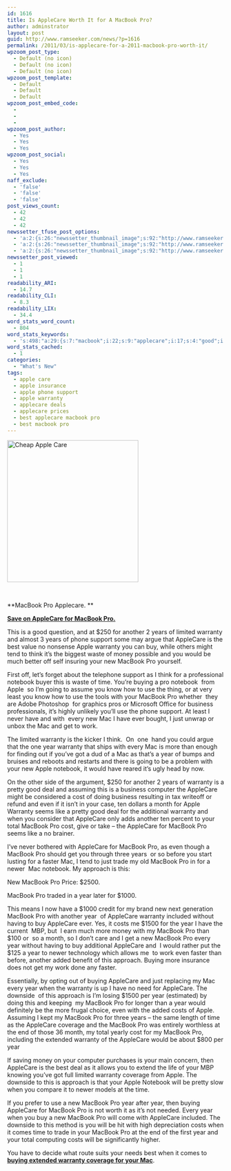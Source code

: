 ```yaml
---
id: 1616
title: Is AppleCare Worth It for A MacBook Pro?
author: adminstrator
layout: post
guid: http://www.ramseeker.com/news/?p=1616
permalink: /2011/03/is-applecare-for-a-2011-macbook-pro-worth-it/
wpzoom_post_type:
  - Default (no icon)
  - Default (no icon)
  - Default (no icon)
wpzoom_post_template:
  - Default
  - Default
  - Default
wpzoom_post_embed_code:
  - 
  - 
  - 
wpzoom_post_author:
  - Yes
  - Yes
  - Yes
wpzoom_post_social:
  - Yes
  - Yes
  - Yes
naff_exclude:
  - 'false'
  - 'false'
  - 'false'
post_views_count:
  - 42
  - 42
  - 42
newssetter_tfuse_post_options:
  - 'a:2:{s:26:"newssetter_thumbnail_image";s:92:"http://www.ramseeker.com/wp-content/uploads/2011/03/Screen-shot-2011-03-31-at-3.51.55-PM.png";s:24:"newssetter_disable_image";s:4:"true";}'
  - 'a:2:{s:26:"newssetter_thumbnail_image";s:92:"http://www.ramseeker.com/wp-content/uploads/2011/03/Screen-shot-2011-03-31-at-3.51.55-PM.png";s:24:"newssetter_disable_image";s:4:"true";}'
  - 'a:2:{s:26:"newssetter_thumbnail_image";s:92:"http://www.ramseeker.com/wp-content/uploads/2011/03/Screen-shot-2011-03-31-at-3.51.55-PM.png";s:24:"newssetter_disable_image";s:4:"true";}'
newssetter_post_viewed:
  - 1
  - 1
  - 1
readability_ARI:
  - 14.7
readability_CLI:
  - 8.3
readability_LIX:
  - 34.4
word_stats_word_count:
  - 804
word_stats_keywords:
  - 's:498:"a:29:{s:7:"macbook";i:22;s:9:"applecare";i:17;s:4:"good";i:3;s:5:"years";i:5;s:7:"limited";i:3;s:8:"warranty";i:12;s:7:"support";i:3;s:4:"best";i:3;s:5:"apple";i:7;s:5:"think";i:3;s:5:"money";i:3;s:8:"notebook";i:5;s:4:"time";i:4;s:6:"buying";i:5;s:8:"business";i:3;s:4:"just";i:3;s:4:"work";i:3;s:4:"year";i:15;s:6:"pretty";i:3;s:4:"deal";i:3;s:4:"cost";i:3;s:5:"month";i:3;s:5:"total";i:3;s:6:"faster";i:3;s:5:"newer";i:3;s:8:"approach";i:4;s:5:"costs";i:4;s:8:"downside";i:3;s:8:"coverage";i:3;}";'
word_stats_cached:
  - 1
categories:
  - "What's New"
tags:
  - apple care
  - apple insurance
  - apple phone support
  - apple warranty
  - applecare deals
  - applecare prices
  - best applecare macbook pro
  - best macbook pro
---
```

[<img class="alignnone size-full wp-image-1621" title="Best Deal on AppleCare" alt="Cheap Apple Care " src="http://www.ramseeker.com/wp-content/uploads/2011/03/Screen-shot-2011-03-31-at-3.51.55-PM.png" width="304" height="329" />][1]

&nbsp;

**MacBook Pro Applecare. **

**[Save on AppleCare for MacBook Pro. ][2]**

This is a good question, and at $250 for another 2 years of limited warranty and almost 3 years of phone support some may argue that AppleCare is the best value no nonsense Apple warranty you can buy, while others might tend to think it&#8217;s the biggest waste of money possible and you would be much better off self insuring your new MacBook Pro yourself.

First off, let&#8217;s forget about the telephone support as I think for a professional notebook buyer this is waste of time. You&#8217;re buying a pro notebook  from Apple  so I&#8217;m going to assume you know how to use the thing, or at very least you know how to use the tools with your MacBook Pro whether  they are Adobe Photoshop  for graphics pros or Microsoft Office for business professionals, it&#8217;s highly unlikely you&#8217;ll use the phone support. At least I never have and with  every new Mac I have ever bought, I just unwrap or unbox the Mac and get to work.

The limited warranty is the kicker I think.  On  one  hand you could argue that the one year warranty that ships with every Mac is more than enough for finding out if you&#8217;ve got a dud of a Mac as that&#8217;s a year of bumps and bruises and reboots and restarts and there is going to be a problem with your new Apple notebook, it would have reared it&#8217;s ugly head by now.

On the other side of the argument, $250 for another 2 years of warranty is a pretty good deal and assuming this is a business computer the AppleCare might be considered a cost of doing business resulting in tax writeoff or refund and even if it isn&#8217;t in your case, ten dollars a month for Apple Warranty seems like a pretty good deal for the additional warranty and when you consider that AppleCare only adds another ten percent to your total MacBook Pro cost, give or take &#8211; the AppleCare for MacBook Pro seems like a no brainer.

I&#8217;ve never bothered with AppleCare for MacBook Pro, as even though a MacBook Pro should get you through three years  or so before you start lusting for a faster Mac, I tend to just trade my old MacBook Pro in for a newer  Mac notebook. My approach is this:

New MacBook Pro Price: $2500.

MacBook Pro traded in a year later for $1000.

This means I now have a $1000 credit for my brand new next generation MacBook Pro with another year  of AppleCare warranty included without having to buy AppleCare ever. Yes, it costs me $1500 for the year I have the current  MBP, but  I earn much more money with my MacBook Pro than $100 or  so a month, so I don&#8217;t care and I get a new MacBook Pro every year without having to buy additional AppleCare and  I would rather put the $125 a year to newer technology which allows me  to work even faster than before, another added benefit of this approach. Buying more insurance does not get my work done any faster.

Essentially, by opting out of buying AppleCare and just replacing my Mac every year when the warranty is up I have no need for AppleCare. The downside  of this approach is I&#8217;m losing $1500 per year (estimated) by doing this and keeping  my MacBook Pro for longer than a year would definitely be the more frugal choice, even with the added costs of Apple. Assuming I kept my MacBook Pro for three years &#8211; the same length of time as the AppleCare coverage and the MacBook Pro was entirely worthless at the end of those 36 month, my total yearly cost for my MacBook Pro, including the extended warranty of the AppleCare would be about $800 per year

If saving money on your computer purchases is your main concern, then AppleCare is the best deal as it allows you to extend the life of your MBP knowing you&#8217;ve got full limited warranty coverage from Apple. The downside to this is approach is that your Apple Notebook will be pretty slow when you compare it to newer models at the time.

If you prefer to use a new MacBook Pro year after year, then buying AppleCare for MacBook Pro is not worth it as it&#8217;s not needed. Every year when you buy a new MacBook Pro will come with AppleCare included. The downside to this method is you will be hit with high depreciation costs when it comes time to trade in your MacBook Pro at the end of the first year and your total computing costs will be significantly higher.

You have to decide what route suits your needs best when it comes to **[buying extended warranty coverage for your Mac][2]**.

 [1]: http://www.ramseeker.com/wp-content/uploads/2011/03/Screen-shot-2011-03-31-at-3.51.55-PM.png
 [2]: http://www.amazon.com/gp/product/B004R6NWBC/ref=as_li_ss_tl?ie=UTF8&tag=ramseeker-20&linkCode=as2&camp=1789&creative=390957&creativeASIN=B004R6NWBC